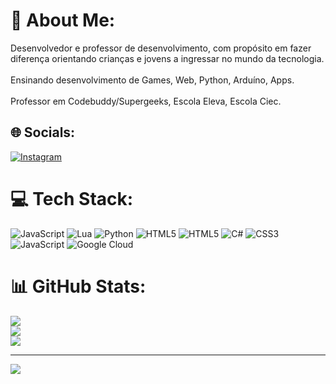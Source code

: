 # 💫 About Me:
Desenvolvedor e professor de desenvolvimento, com propósito em fazer <br>diferença orientando crianças e jovens a ingressar no mundo da tecnologia.<br><br>Ensinando desenvolvimento de Games, Web, Python, Arduíno, Apps.<br><br>Professor em Codebuddy/Supergeeks, Escola Eleva, Escola Ciec.


## 🌐 Socials:
[![Instagram](https://img.shields.io/badge/Instagram-%23E4405F.svg?logo=Instagram&logoColor=white)](https://instagram.com/https://www.instagram.com/corvusz/) 

# 💻 Tech Stack:
![JavaScript](https://img.shields.io/badge/javascript-%23323330.svg?style=for-the-badge&logo=javascript&logoColor=%23F7DF1E) ![Lua](https://img.shields.io/badge/lua-%232C2D72.svg?style=for-the-badge&logo=lua&logoColor=white) ![Python](https://img.shields.io/badge/python-3670A0?style=for-the-badge&logo=python&logoColor=ffdd54) ![HTML5](https://img.shields.io/badge/html5-%23E34F26.svg?style=for-the-badge&logo=html5&logoColor=white) ![HTML5](https://img.shields.io/badge/html5-%23E34F26.svg?style=for-the-badge&logo=html5&logoColor=white) ![C#](https://img.shields.io/badge/c%23-%23239120.svg?style=for-the-badge&logo=csharp&logoColor=white) ![CSS3](https://img.shields.io/badge/css3-%231572B6.svg?style=for-the-badge&logo=css3&logoColor=white) ![JavaScript](https://img.shields.io/badge/javascript-%23323330.svg?style=for-the-badge&logo=javascript&logoColor=%23F7DF1E) ![Google Cloud](https://img.shields.io/badge/GoogleCloud-%234285F4.svg?style=for-the-badge&logo=google-cloud&logoColor=white)
# 📊 GitHub Stats:
![](https://github-readme-stats.vercel.app/api?username=Gabriel-Corvus&theme=nightowl&hide_border=true&include_all_commits=false&count_private=false)<br/>
![](https://github-readme-streak-stats.herokuapp.com/?user=Gabriel-Corvus&theme=nightowl&hide_border=true)<br/>
![](https://github-readme-stats.vercel.app/api/top-langs/?username=Gabriel-Corvus&theme=nightowl&hide_border=true&include_all_commits=false&count_private=false&layout=compact)

---
[![](https://visitcount.itsvg.in/api?id=Gabriel-Corvus&icon=5&color=6)](https://visitcount.itsvg.in)

<!-- Proudly created with GPRM ( https://gprm.itsvg.in ) -->